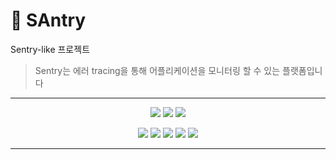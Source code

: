 # 🐾 SAntry
Sentry-like 프로젝트
> Sentry는 에러 tracing을 통해 어플리케이션을 모니터링 할 수 있는 플랫폼입니다

---

<div align="center">
 
<!--기술 스택-->
![](https://img.shields.io/badge/TypeScript-v4.1.2-%23007ACC?logo=TypeScript) ![](https://img.shields.io/badge/React-v17.0.1-%2361DAFB?logo=React) ![](https://img.shields.io/badge/Swagger-v0.7.5-%2385EA2D?logo=Swagger)
  
<!--레포 정보-->
![](https://img.shields.io/github/commit-activity/w/boostcamp-2020/Project11-A-Web-FE-Performance-Monitoring-SDK)
![](https://img.shields.io/github/repo-size/boostcamp-2020/Project11-A-Web-FE-Performance-Monitoring-SDK)
![](https://img.shields.io/github/languages/code-size/boostcamp-2020/Project11-A-Web-FE-Performance-Monitoring-SDK)
![](https://img.shields.io/github/issues/boostcamp-2020/Project11-A-Web-FE-Performance-Monitoring-SDK)
![](https://img.shields.io/github/last-commit/boostcamp-2020/Project11-A-Web-FE-Performance-Monitoring-SDK)

</div>

---
